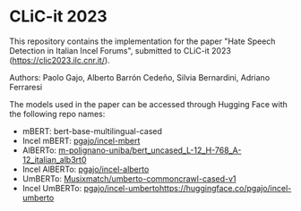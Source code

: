 # CLiC-it 2023

This repository contains the implementation for the paper "Hate Speech Detection in Italian Incel Forums", submitted to CLiC-it 2023 (https://clic2023.ilc.cnr.it/).

Authors: Paolo Gajo, Alberto Barrón Cedeño, Silvia Bernardini, Adriano Ferraresi

The models used in the paper can be accessed through Hugging Face with the following repo names:

- mBERT: bert-base-multilingual-cased
- Incel mBERT: [pgajo/incel-mbert](https://huggingface.co/pgajo/incel-mbert)
- AlBERTo: [m-polignano-uniba/bert_uncased_L-12_H-768_A-12_italian_alb3rt0](https://huggingface.co/m-polignano-uniba/bert_uncased_L-12_H-768_A-12_italian_alb3rt0)
- Incel AlBERTo: [pgajo/incel-alberto](https://huggingface.co/pgajo/incel-alberto)
- UmBERTo: [Musixmatch/umberto-commoncrawl-cased-v1](https://huggingface.co/Musixmatch/umberto-commoncrawl-cased-v1)
- Incel UmBERTo: [pgajo/incel-umberto](https://huggingface.co/pgajo/incel-umberto)https://huggingface.co/pgajo/incel-umberto
